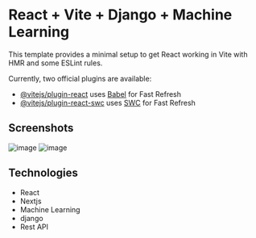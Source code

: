 # React + Vite + Django + Machine Learning

This template provides a minimal setup to get React working in Vite with HMR and some ESLint rules.

Currently, two official plugins are available:

- [@vitejs/plugin-react](https://github.com/vitejs/vite-plugin-react/blob/main/packages/plugin-react/README.md) uses [Babel](https://babeljs.io/) for Fast Refresh
- [@vitejs/plugin-react-swc](https://github.com/vitejs/vite-plugin-react-swc) uses [SWC](https://swc.rs/) for Fast Refresh

## Screenshots
![image](https://github.com/kumar11jr/recommendation_system/assets/104729493/9104893f-2fee-467c-9c1e-a6a666351bbd)
![image](https://github.com/kumar11jr/recommendation_system/assets/104729493/3eaf3910-64f3-4c37-baee-9f812ba072d2)
## Technologies
* React
* Nextjs
* Machine Learning
* django
* Rest API

